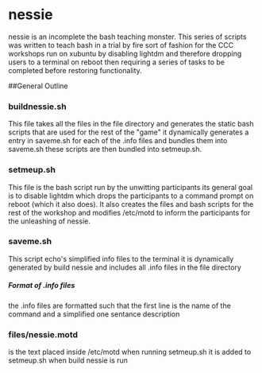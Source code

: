 # nessie
nessie is an incomplete the bash teaching monster.
This series of scripts was written to teach bash in a trial by fire sort of fashion for the CCC workshops run on xubuntu by 
disabling lightdm and therefore dropping users to a terminal on reboot then requiring a 
series of tasks to be completed before restoring functionality.

##General Outline 

### buildnessie.sh
This file takes all the files in the file directory and generates the 
static bash scripts that are used for the rest of the "game" it dynamically generates a entry in 
saveme.sh for each of the .info files  and bundles them into saveme.sh 
these scripts are then bundled into setmeup.sh. 

### setmeup.sh
This file is the bash script run by the unwitting participants its general goal is to 
disable lightdm which drops the participants to a command prompt on reboot (which it also does).
It also creates the files and bash scripts for the rest of the workshop and modifies /etc/motd to
inform the participants for the unleashing of nessie.

### saveme.sh
This script echo's simplified info files to the terminal it is dynamically generated by build nessie 
and includes all .info files in the file directory 
##### Format of .info files
the .info files are formatted such that the first line is the name of the command and a simplified one sentance description


### files/nessie.motd
is the text placed inside /etc/motd when running setmeup.sh it is added to 
setmeup.sh when build nessie is run
